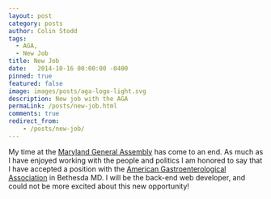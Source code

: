 ```yaml
---
layout: post
category: posts
author: Colin Stodd
tags:
  - AGA,
  - New Job
title: New Job
date:   2014-10-16 00:00:00 -0400
pinned: true
featured: false
image: images/posts/aga-logo-light.svg
description: New job with the AGA
permaLink: /posts/new-job.html
comments: true
redirect_from:
    - /posts/new-job/
---
```


My time at the <a href="http://mgaleg.maryland.gov/webmga/frm1st.aspx?tab=home" target="_blank">Maryland General Assembly</a> has come to an end.  As much as I have enjoyed working with the people and politics I am honored to say that I have accepted a position with the <a href="http://www.gastro.org/" target="_blank">American Gastroenterological Association</a> in Bethesda MD.  I will be the back-end web developer, and could not be more excited about this new opportunity!
